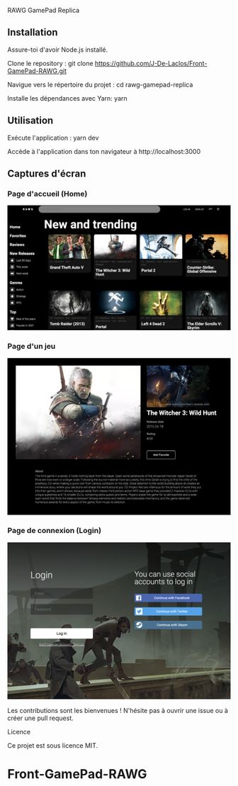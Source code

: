 RAWG GamePad Replica

## Installation

Assure-toi d'avoir Node.js installé.

Clone le repository : git clone https://github.com/J-De-Laclos/Front-GamePad-RAWG.git

Navigue vers le répertoire du projet : cd rawg-gamepad-replica

Installe les dépendances avec Yarn: yarn

## Utilisation

Exécute l'application : yarn dev

Accède à l'application dans ton navigateur à http://localhost:3000

## Captures d'écran

### Page d'accueil (Home)

![Accueil](./src/assets/images/CE%20home.png)

### Page d'un jeu

![Jeu](./src/assets/images/CE%20witcher.png)

### Page de connexion (Login)

![Connexion](./src/assets/images/CE%20Login.png)

Les contributions sont les bienvenues ! N'hésite pas à ouvrir une issue ou à créer une pull request.

Licence

Ce projet est sous licence MIT.

# Front-GamePad-RAWG
